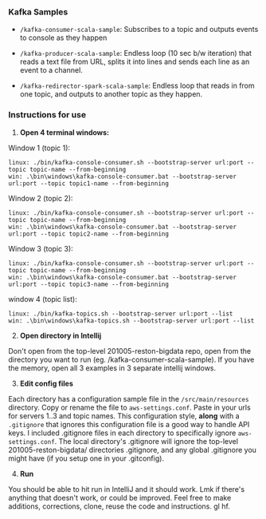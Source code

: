 ### Kafka Samples

- `/kafka-consumer-scala-sample`: Subscribes to a topic and outputs events to console as they happen

- `/kafka-producer-scala-sample`: Endless loop (10 sec b/w iteration) that reads a text file from URL, splits it into lines and sends each line as an event to a channel.  

- `/kafka-redirector-spark-scala-sample`: Endless loop that reads in from one topic, and outputs to another topic as they happen.

### Instructions for use

1. **Open 4 terminal windows:**

Window 1 (topic 1):

```
linux: ./bin/kafka-console-consumer.sh --bootstrap-server url:port --topic topic-name --from-beginning
win: .\bin\windows\kafka-console-consumer.bat --bootstrap-server url:port --topic topic1-name --from-beginning
```

Window 2 (topic 2):

```
linux: ./bin/kafka-console-consumer.sh --bootstrap-server url:port --topic topic-name --from-beginning
win: .\bin\windows\kafka-console-consumer.bat --bootstrap-server url:port --topic topic2-name --from-beginning
```

Window 3 (topic 3):

```
linux: ./bin/kafka-console-consumer.sh --bootstrap-server url:port --topic topic-name --from-beginning
win: .\bin\windows\kafka-console-consumer.bat --bootstrap-server url:port --topic topic3-name --from-beginning
```

window 4 (topic list):
```
linux: ./bin/kafka-topics.sh --bootstrap-server url:port --list
win: .\bin\windows\kafka-topics.sh --bootstrap-server url:port --list
```

2. **Open directory in Intellij**

Don't open from the top-level 201005-reston-bigdata repo, open from the directory you want to run (eg. /kafka-consumer-scala-sample).  If you have the memory, 
open all 3 examples in 3 separate intellij windows.

3. **Edit config files**

Each directory has a configuration sample file in the `/src/main/resources` directory.  Copy or rename the file to `aws-settings.conf`. Paste in your urls for
servers 1..3 and topic names.  This configuration style, **along** with a `.gitignore` that ignores this configuration file is a good way to handle API keys.
I included .gitignore files in each directory to specifically ignore `aws-settings.conf`.  The local directory's .gitignore will ignore the top-level 201005-reston-bigdata/
directories .gitignore, and any global .gitignore you might have (if you setup one in your .gitconfig).

4. **Run**

You should be able to hit run in IntelliJ and it should work.  Lmk if there's anything that doesn't work, or could be improved.  Feel free to make additions, corrections,
clone, reuse the code and instructions. gl hf.


